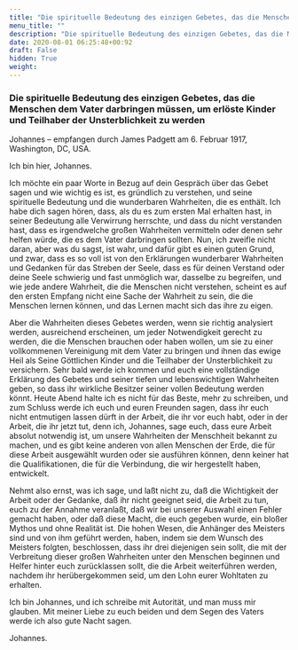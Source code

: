 ```yaml
---
title: "Die spirituelle Bedeutung des einzigen Gebetes, das die Menschen dem Vater darbringen müssen, um erlöste Kinder und Teilhaber der Unsterblichkeit zu werden"
menu_title: ""
description: "Die spirituelle Bedeutung des einzigen Gebetes, das die Menschen dem Vater darbringen müssen, um erlöste Kinder und Teilhaber der Unsterblichkeit zu werden"
date: 2020-08-01 06:25:48+00:92
draft: False
hidden: True
weight:
---
```

### Die spirituelle Bedeutung des einzigen Gebetes, das die Menschen dem Vater darbringen müssen, um erlöste Kinder und Teilhaber der Unsterblichkeit zu werden

Johannes – empfangen durch James Padgett am 6. Februar 1917, Washington, DC, USA.

Ich bin hier, Johannes.

Ich möchte ein paar Worte in Bezug auf dein Gespräch über das Gebet sagen und wie wichtig es ist, es gründlich zu verstehen, und seine spirituelle Bedeutung und die wunderbaren Wahrheiten, die es enthält. Ich habe dich sagen hören, dass, als du es zum ersten Mal erhalten hast, in seiner Bedeutung alle Verwirrung herrschte, und dass du nicht verstanden hast, dass es irgendwelche großen Wahrheiten vermitteln oder denen sehr helfen würde, die es dem Vater darbringen sollten. Nun, ich zweifle nicht daran, aber was du sagst, ist wahr, und dafür gibt es einen guten Grund, und zwar, dass es so voll ist von den Erklärungen wunderbarer Wahrheiten und Gedanken für das Streben der Seele, dass es für deinen Verstand oder deine Seele schwierig und fast unmöglich war, dasselbe zu begreifen, und wie jede andere Wahrheit, die die Menschen nicht verstehen, scheint es auf den ersten Empfang nicht eine Sache der Wahrheit zu sein, die die Menschen lernen können, und das Lernen macht sich das ihre zu eigen.

Aber die Wahrheiten dieses Gebetes werden, wenn sie richtig analysiert werden, ausreichend erscheinen, um jeder Notwendigkeit gerecht zu werden, die die Menschen brauchen oder haben wollen, um sie zu einer vollkommenen Vereinigung mit dem Vater zu bringen und ihnen das ewige Heil als Seine Göttlichen Kinder und die Teilhaber der Unsterblichkeit zu versichern. Sehr bald werde ich kommen und euch eine vollständige Erklärung des Gebetes und seiner tiefen und lebenswichtigen Wahrheiten geben, so dass ihr wirkliche Besitzer seiner vollen Bedeutung werden könnt. Heute Abend halte ich es nicht für das Beste, mehr zu schreiben, und zum Schluss werde ich euch und euren Freunden sagen, dass ihr euch nicht entmutigen lassen dürft in der Arbeit, die ihr vor euch habt, oder in der Arbeit, die ihr jetzt tut, denn ich, Johannes, sage euch, dass eure Arbeit absolut notwendig ist, um unsere Wahrheiten der Menschheit bekannt zu machen, und es gibt keine anderen von allen Menschen der Erde, die für diese Arbeit ausgewählt wurden oder sie ausführen können, denn keiner hat die Qualifikationen, die für die Verbindung, die wir hergestellt haben, entwickelt.

Nehmt also ernst, was ich sage, und laßt nicht zu, daß die Wichtigkeit der Arbeit oder der Gedanke, daß ihr nicht geeignet seid, die Arbeit zu tun, euch zu der Annahme veranlaßt, daß wir bei unserer Auswahl einen Fehler gemacht haben, oder daß diese Macht, die euch gegeben wurde, ein bloßer Mythos und ohne Realität ist. Die hohen Wesen, die Anhänger des Meisters sind und von ihm geführt werden, haben, indem sie dem Wunsch des Meisters folgten, beschlossen, dass ihr drei diejenigen sein sollt, die mit der Verbreitung dieser großen Wahrheiten unter den Menschen beginnen und Helfer hinter euch zurücklassen sollt, die die Arbeit weiterführen werden, nachdem ihr herübergekommen seid, um den Lohn eurer Wohltaten zu erhalten.

Ich bin Johannes, und ich schreibe mit Autorität, und man muss mir glauben. Mit meiner Liebe zu euch beiden und dem Segen des Vaters werde ich also gute Nacht sagen.

Johannes.
